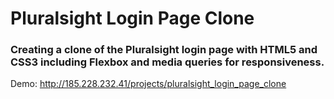 # Pluralsight Login Page Clone

### Creating a clone of the Pluralsight login page with HTML5 and CSS3 including Flexbox and media queries for responsiveness. 

Demo: http://185.228.232.41/projects/pluralsight_login_page_clone